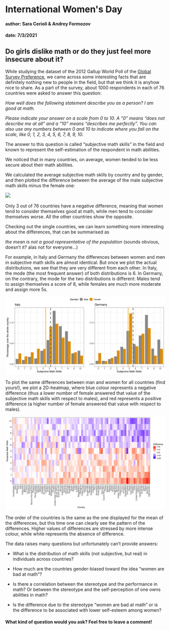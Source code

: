 # International Women's Day
#### author: Sara Cerioli & Andrey Formozov
#### date: 7/3/2021

## Do girls dislike math or do they just feel more insecure about it?

While studying the dataset of the 2012 Gallup World Poll of the [Global Survey Preference](https://www.briq-institute.org/global-preferences/home), we came across some interesting facts that are definitely nothing new to people in the field, but that we think it is anyhow nice to share. As a part of the survey, about 1000 respondents in each of 76 countries were asked to answer this question:

_How well does the following statement describe you as a person? I am good at math._

_Please indicate your answer on a scale from 0 to 10. A “0” means “does not describe me at all” and a “10” means “describes me perfectly”. You can also use any numbers between 0 and 10 to indicate where you fall on the scale, like 0, 1, 2, 3, 4, 5, 6, 7, 8, 9, 10._

The answer to this question is called “subjective math skills” in the field and known to represent the self-estimation of the respondent in math abilities.

We noticed that in many countries, on average, women tended to be less secure about their math abilities.

We calculated the average subjective math skills by country and by gender, and then plotted the difference between the average of the male subjective math skills minus the female one:

![](plots/difference_mean_subjMathSkills.png)

Only 3 out of 76 countries have a negative difference, meaning that women tend to consider themselves good at math, while men tend to consider themselves worse. All the other countries show the opposite. 

Checking out the single countries, we can learn something more interesting about the differences, that can be summarised as 

*the mean is not a good representative of the population* (sounds obvious, doesn’t it? alas not for everyone…)

For example, in Italy and Germany the differences between women and men in subjective math skills are almost identical. But once we plot the actual distributions, we see that they are very different from each other. In Italy, the mode (the most frequent answer) of both distributions is 6. In Germany, on the contrary, the mode for the two distributions is different: Males tend to assign themselves a score of 8, while females are much more moderate and assign more 5s.

![](plots/together_histograms.png)

To plot the same differences between man and women for all countries (find yours!), we plot a 2D-heatmap, where blue colour represents a negative difference (thus a lower number of female answered that value of the subjective math skills with respect to males), and red represents a positive difference (a higher number of female answered that value with respect to males).

![](plots/heatmap_countries.png)

The order of the countries is the same as the one displayed for the mean of the differences, but this time one can clearly see the pattern of the differences. Higher values of differences are stressed by more intense colour, while white represents the absence of difference.

The data raises many questions but unfortunately can’t provide answers:

- What is the distribution of math skills (not subjective, but real) in individuals across countries?

- How much are the countries gender-biased toward the idea “women are bad at math”?

- Is there a correlation between the stereotype and the performance in math? Or between the stereotype and the self-perception of one owns abilities in math?

- Is the difference due to the stereotype “women are bad at math” or is the difference to be associated with lower self-esteem among women?

#### What kind of question would you ask? Feel free to leave a comment!
